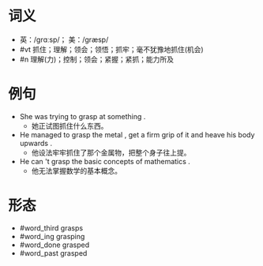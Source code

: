 # 词义
- 英：/ɡrɑːsp/； 美：/ɡræsp/
- #vt 抓住；理解；领会；领悟；抓牢；毫不犹豫地抓住(机会)
- #n 理解(力)；控制；领会；紧握；紧抓；能力所及
# 例句
- She was trying to grasp at something .
	- 她正试图抓住什么东西。
- He managed to grasp the metal , get a firm grip of it and heave his body upwards .
	- 他设法牢牢抓住了那个金属物，把整个身子往上提。
- He can 't grasp the basic concepts of mathematics .
	- 他无法掌握数学的基本概念。
# 形态
- #word_third grasps
- #word_ing grasping
- #word_done grasped
- #word_past grasped
